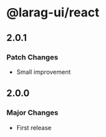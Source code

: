 # @larag-ui/react

## 2.0.1

### Patch Changes

- Small improvement

## 2.0.0

### Major Changes

- First release
